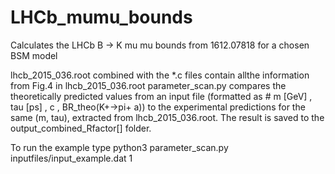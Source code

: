 # LHCb_mumu_bounds
Calculates the LHCb B -> K mu mu bounds from 1612.07818 for a chosen BSM model


lhcb_2015_036.root combined with the \*.c files contain allthe information from Fig.4 in lhcb_2015_036.root
parameter_scan.py compares the theoretically predicted values from an input file (formatted as #  m  [GeV] ,  tau  [ps] ,  c ,  BR_theo(K+->pi+  a)) to the experimental predictions for the same (m, tau), extracted from lhcb_2015_036.root. The result is saved to the output_combined_Rfactor[] folder.

To run the example type  python3 parameter_scan.py inputfiles/input_example.dat 1
